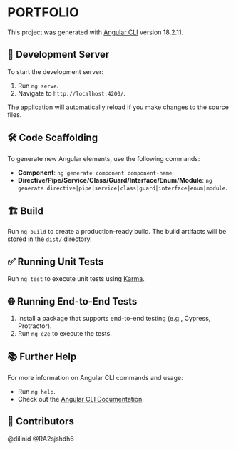 # PORTFOLIO

This project was generated with [Angular CLI](https://github.com/angular/angular-cli) version 18.2.11.

## 🚀 Development Server

To start the development server:  
1. Run `ng serve`.  
2. Navigate to `http://localhost:4200/`.  

The application will automatically reload if you make changes to the source files.  

## 🛠️ Code Scaffolding

To generate new Angular elements, use the following commands:  
- **Component**: `ng generate component component-name`  
- **Directive/Pipe/Service/Class/Guard/Interface/Enum/Module**: `ng generate directive|pipe|service|class|guard|interface|enum|module`.

## 🏗️ Build

Run `ng build` to create a production-ready build. The build artifacts will be stored in the `dist/` directory.

## ✅ Running Unit Tests

Run `ng test` to execute unit tests using [Karma](https://karma-runner.github.io).

## 🌐 Running End-to-End Tests

1. Install a package that supports end-to-end testing (e.g., Cypress, Protractor).  
2. Run `ng e2e` to execute the tests.  

## 📚 Further Help

For more information on Angular CLI commands and usage:  
- Run `ng help`.  
- Check out the [Angular CLI Documentation](https://angular.dev/tools/cli).

## 🤝 Contributors

@dilinid
@RA2sjshdh6
